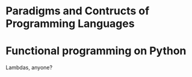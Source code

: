 # Paradigms and Contructs of Programming Languages
# Functional programming on Python

Lambdas, anyone?
